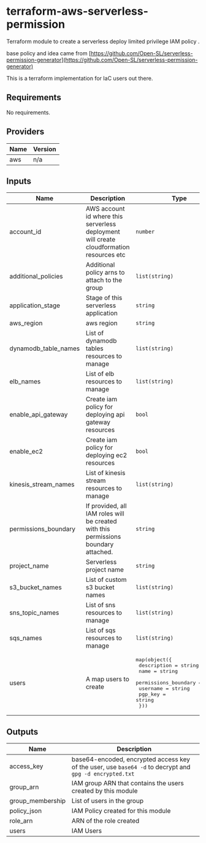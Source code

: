 # terraform-aws-serverless-permission

Terraform module to create a serverless deploy limited privilege IAM policy .

base policy and idea came from [https://github.com/Open-SL/serverless-permission-generator](https://github.com/Open-SL/serverless-permission-generator)

This is a terraform implementation for IaC users out there.

## Requirements

No requirements.

## Providers

| Name | Version |
|------|---------|
| aws | n/a |

## Inputs

| Name | Description | Type | Default | Required |
|------|-------------|------|---------|:--------:|
| account\_id | AWS account id where this serverless deployment will create cloudformation resources etc | `number` | n/a | yes |
| additional\_policies | Additional policy arns to attach to the group | `list(string)` | `[]` | no |
| application\_stage | Stage of this serverless application | `string` | `"staging"` | no |
| aws\_region | aws region | `string` | n/a | yes |
| dynamodb\_table\_names | List of dynamodb tables resources to manage | `list(string)` | `[]` | no |
| elb\_names | List of elb resources to manage | `list(string)` | `[]` | no |
| enable\_api\_gateway | Create iam policy for deploying api gateway resources | `bool` | `false` | no |
| enable\_ec2 | Create iam policy for deploying ec2 resources | `bool` | `false` | no |
| kinesis\_stream\_names | List of kinesis stream resources to manage | `list(string)` | `[]` | no |
| permissions\_boundary | If provided, all IAM roles will be created with this permissions boundary attached. | `string` | `""` | no |
| project\_name | Serverless project name | `string` | n/a | yes |
| s3\_bucket\_names | List of custom s3 bucket names | `list(string)` | `[]` | no |
| sns\_topic\_names | List of sns resources to manage | `list(string)` | `[]` | no |
| sqs\_names | List of sqs resources to manage | `list(string)` | `[]` | no |
| users | A map users to create | <pre>map(object({<br>    description          = string<br>    name                 = string<br>    permissions_boundary = string<br>    username             = string<br>    pgp_key              = string<br>  }))</pre> | `{}` | no |

## Outputs

| Name | Description |
|------|-------------|
| access\_key | base64-encoded, encrypted access key of the user, use `base64 -d` to decrypt and `gpg -d encrypted.txt` |
| group\_arn | IAM group ARN that contains the users created by this module |
| group\_membership | List of users in the group |
| policy\_json | IAM Policy created for this module |
| role\_arn | ARN of the role created |
| users | IAM Users |

